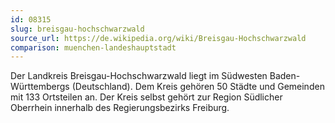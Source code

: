 ```yaml
---
id: 08315
slug: breisgau-hochschwarzwald
source_url: https://de.wikipedia.org/wiki/Breisgau-Hochschwarzwald
comparison: muenchen-landeshauptstadt
---
```


Der Landkreis Breisgau-Hochschwarzwald liegt im Südwesten Baden-Württembergs (Deutschland). Dem Kreis gehören 50 Städte und Gemeinden mit 133 Ortsteilen an. Der Kreis selbst gehört zur Region Südlicher Oberrhein innerhalb des Regierungsbezirks Freiburg.
